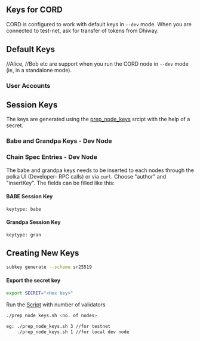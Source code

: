 ## Keys for CORD

CORD is configured to work with default keys in `--dev` mode. When you are connected to test-net, ask for transfer of tokens from Dhiway.

## Default Keys

//Alice, //Bob etc are support when you run the CORD node in `--dev` mode (ie, in a standalone mode).

### User Accounts

## Session Keys
The keys are generated using the [prep_node_keys](scripts/prep_node_keys.sh) srcipt with the help of a secret. 

### Babe and Grandpa Keys - Dev Node

### Chain Spec Entries - Dev Node
The babe and grandpa keys needs to be inserted to each nodes through the polka UI (Developer- RPC calls) or via `curl`. Choose "author" and "insertKey". The fields can be filled like this:

#### BABE Session Key

`keytype: babe`

#### Grandpa Session Key
`keytype: gran`

## Creating New Keys

``` bash
subkey generate --scheme sr25519
```

#### Export the secret key

```bash
export SECRET="<Hex key>"
```
Run the [Script](scripts/prep_node_keys.sh) with number of validators
``` bash 
./prep_node_keys.sh <no. of nodes>

eg: ./prep_node_keys.sh 3 //for testnet
    ./prep_node_keys.sh 1 //for local dev node
```
